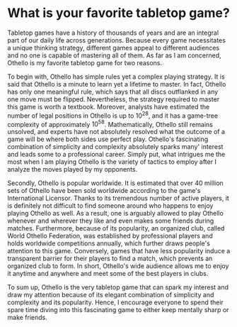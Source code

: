 # What is your favorite tabletop game?

Tabletop games have a history of thousands of years and are an integral part of our daily life across generations. Because every game necessitates a unique thinking strategy, different games appeal to different audiences and no one is capable of mastering all of them. As far as I am concerned, Othello is my favorite tabletop game for two reasons.

To begin with, Othello has simple rules yet a complex playing strategy. It is said that Othello is a minute to learn yet a lifetime to master. In fact, Othello has only one meaningful rule, which says that all discs outflanked in any one move must be flipped. Nevertheless, the strategy required to master this game is worth a textbook. Moreover, analysts have estimated the number of legal positions in Othello is up to $10^28$, and it has a game-tree complexity of approximately $10^58$. Mathematically, Othello still remains unsolved, and experts have not absolutely resolved what the outcome of a game will be where both sides use perfect play. Othello's fascinating combination of simplicity and complexity absolutely sparks many' interest and leads some to a professional career. Simply put, what intrigues me the most when I am playing Othello is the variety of tactics to employ after I analyze the moves played by my opponents.

Secondly, Othello is popular worldwide. It is estimated that over 40 million sets of Othello have been sold worldwide according to the game's International Licensor. Thanks to its tremendous number of active players, it is definitely not difficult to find someone around who happens to enjoy playing Othello as well. As a result, one is arguably allowed to play Othello whenever and wherever they like and even makes some friends during matches. Furthermore, because of its popularity, an organized club, called World Othello Federation, was established by professional players and holds worldwide competitions annually, which further draws people's attention to this game. Conversely, games that have less popularity induce a transparent barrier for their players to find a match, which prevents an organized club to form. In short, Othello's wide audience allows me to enjoy it anytime and anywhere and meet some of the best players in clubs.

To sum up, Othello is the very tabletop game that can spark my interest and draw my attention because of its elegant combination of simplicity and complexity and its popularity. Hence, I encourage everyone to spend their spare time diving into this fascinating game to either keep mentally sharp or make friends.
